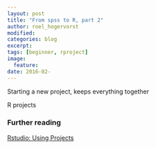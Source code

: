 ```yaml
---
layout: post
title: "From spss to R, part 2"
author: roel_hogervorst
modified:
categories: blog
excerpt: 
tags: [beginner, rproject]
image: 
  feature: 
date: 2016-02-
---
```


Starting a new project, keeps everything together




R projects


### Further reading
[Rstudio: Using Projects](https://support.rstudio.com/hc/en-us/articles/200526207-Using-Projects)